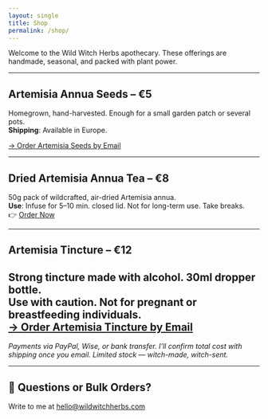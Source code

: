 ```yaml
---
layout: single
title: Shop
permalink: /shop/
---
```


Welcome to the Wild Witch Herbs apothecary. These offerings are handmade, seasonal, and packed with plant power.

---

##  Artemisia Annua Seeds – €5  
Homegrown, hand-harvested. Enough for a small garden patch or several pots.  
**Shipping**: Available in Europe.  


[→ Order Artemisia Seeds by Email](mailto:info@wildwitchherbs.com?subject=Order%20Request%20-%20Artemisia%20Seeds&body=Hi%20Wild%20Witch%20Herbs%2C%0A%0AI'd%20like%20to%20order%20the%20Artemisia%20annua%20Seeds.%0A%0AMy%20name%3A%0AMy%20shipping%20address%3A%0APreferred%20payment%20method%20(PayPal%2C%20Wise%2C%20bank)%3A%0A%0AThank%20you.)

---

##  Dried Artemisia Annua Tea – €8  
50g pack of wildcrafted, air-dried Artemisia annua.  
**Use**: Infuse for 5–10 min. closed lid. Not for long-term use. Take breaks.  
👉 [Order Now](mailto:info@wildwitchherbs.com?subject=Order%20Artemisia%20Tea&body=Hi,%20I'm%20interested%20in%20ordering%20tea.%20Please%20let%20me%20know%20how%20to%20proceed.)

---

##  Artemisia Tincture – €12  
Strong tincture made with alcohol. 30ml dropper bottle.  
**Use with caution. Not for pregnant or breastfeeding individuals.**  
[→ Order Artemisia Tincture by Email](mailto:info@wildwitchherbs.com?subject=Order%20Request%20-%20Artemisia%20Tincture&body=Hi%20Wild%20Witch%20Herbs%2C%0A%0AI'd%20like%20to%20order%20the%20Artemisia%20annua%20Tincture.%0A%0AMy%20name%3A%0AMy%20shipping%20address%3A%0APreferred%20payment%20method%20(PayPal%2C%20Wise%2C%20bank)%3A%0A%0AThank%20you.)
---

_Payments via PayPal, Wise, or bank transfer. I’ll confirm total cost with shipping once you email. Limited stock — witch-made, witch-sent._

---

## 💌 Questions or Bulk Orders?  
Write to me at [hello@wildwitchherbs.com](mailto:info@wildwitchherbs.com)

